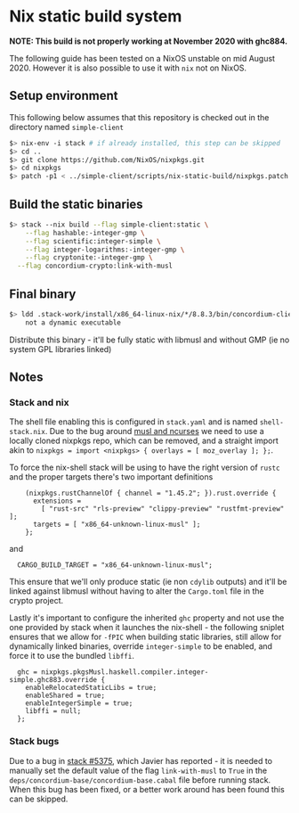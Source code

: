 # Nix static build system

**NOTE: This build is not properly working at November 2020 with ghc884.**

The following guide has been tested on a NixOS unstable on mid August 2020. However it is also possible to use it with `nix` not on NixOS.
## Setup environment
This following below assumes that this repository is checked out in the directory named `simple-client`
``` bash
$> nix-env -i stack # if already installed, this step can be skipped
$> cd ..
$> git clone https://github.com/NixOS/nixpkgs.git
$> cd nixpkgs
$> patch -p1 < ../simple-client/scripts/nix-static-build/nixpkgs.patch
```
## Build the static binaries
```bash
$> stack --nix build --flag simple-client:static \
	--flag hashable:-integer-gmp \
	--flag scientific:integer-simple \
	--flag integer-logarithms:-integer-gmp \
	--flag cryptonite:-integer-gmp \
  --flag concordium-crypto:link-with-musl
```
## Final binary
```bash
$> ldd .stack-work/install/x86_64-linux-nix/*/8.8.3/bin/concordium-client
	not a dynamic executable
```
Distribute this binary - it'll be fully static with libmusl and without GMP (ie no system GPL libraries linked)
## Notes
### Stack and nix
The shell file enabling this is configured in `stack.yaml` and is named `shell-stack.nix`. Due to the bug around [musl and ncurses](https://github.com/NixOS/nixpkgs/issues/85924) we need to use a locally cloned nixpkgs repo, which can be removed, and a straight import akin to `nixpkgs = import <nixpkgs> { overlays = [ moz_overlay ]; };`.

To force the nix-shell stack will be using to have the right version of `rustc` and the proper targets there's two important definitions
```  rustStableChannel =
    (nixpkgs.rustChannelOf { channel = "1.45.2"; }).rust.override {
      extensions =
        [ "rust-src" "rls-preview" "clippy-preview" "rustfmt-preview" ];
      targets = [ "x86_64-unknown-linux-musl" ];
    };
```
and
```
  CARGO_BUILD_TARGET = "x86_64-unknown-linux-musl";
```
This ensure that we'll only produce static (ie non `cdylib` outputs) and it'll be linked against libmusl without having to alter the `Cargo.toml` file in the crypto project.

Lastly it's important to configure the inherited `ghc` property and not use the one provided by stack when it launches the nix-shell - the following sniplet ensures that we allow for `-fPIC` when building static libraries, still allow for dynamically linked binaries, override `integer-simple` to be enabled, and force it to use the bundled `libffi`.
```
  ghc = nixpkgs.pkgsMusl.haskell.compiler.integer-simple.ghc883.override {
    enableRelocatedStaticLibs = true;
    enableShared = true;
    enableIntegerSimple = true;
    libffi = null;
  };
```

### Stack bugs
Due to a bug in [stack #5375](https://github.com/commercialhaskell/stack/issues/5375), which Javier has reported - it is needed to manually set the default value of the flag `link-with-musl` to `True` in the `deps/concordium-base/concordium-base.cabal` file before running stack. When this bug has been fixed, or a better work around has been found this can be skipped.
